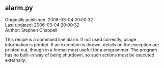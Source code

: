 ## alarm.py  
Originally published: 2006-03-04 20:00:32  
Last updated: 2006-03-04 20:00:32  
Author: Stephen Chappell  
  
This recipe is a command line alarm. If not used correctly, usage information is printed. If an exception is thrown, details on the exception are printed out, though in a format most useful for a programmer. The program has no built-in way of being shutdown, so such actions must be executed externally.